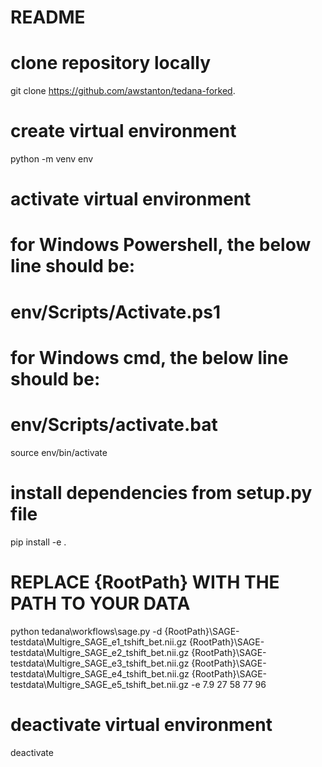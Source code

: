 # README
# clone repository locally
git clone https://github.com/awstanton/tedana-forked.
# create virtual environment
python -m venv env
# activate virtual environment
# for Windows Powershell, the below line should be:
#   env/Scripts/Activate.ps1
# for Windows cmd, the below line should be:
#   env/Scripts/activate.bat
source env/bin/activate
# install dependencies from setup.py file
pip install -e .
# REPLACE {RootPath} WITH THE PATH TO YOUR DATA
python tedana\workflows\sage.py -d {RootPath}\SAGE-testdata\Multigre_SAGE_e1_tshift_bet.nii.gz {RootPath}\SAGE-testdata\Multigre_SAGE_e2_tshift_bet.nii.gz {RootPath}\SAGE-testdata\Multigre_SAGE_e3_tshift_bet.nii.gz {RootPath}\SAGE-testdata\Multigre_SAGE_e4_tshift_bet.nii.gz {RootPath}\SAGE-testdata\Multigre_SAGE_e5_tshift_bet.nii.gz -e 7.9 27 58 77 96
# deactivate virtual environment
deactivate